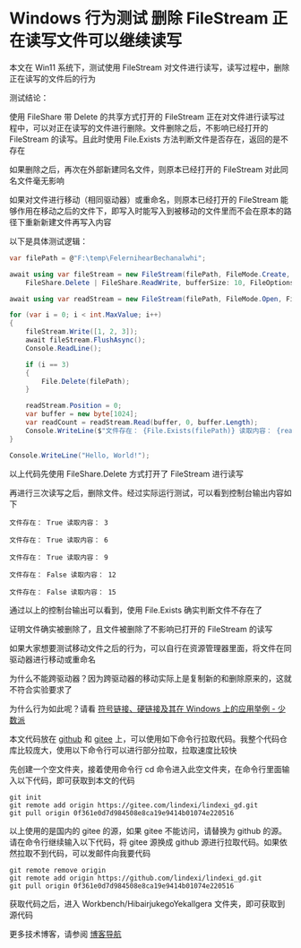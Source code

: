 # Windows 行为测试 删除 FileStream 正在读写文件可以继续读写

本文在 Win11 系统下，测试使用 FileStream 对文件进行读写，读写过程中，删除正在读写的文件后的行为

<!--more-->
<!-- CreateTime:2025/01/15 08:51:48 -->

<!-- 发布 -->
<!-- 博客 -->

测试结论：

使用 FileShare 带 Delete 的共享方式打开的 FileStream 正在对文件进行读写过程中，可以对正在读写的文件进行删除。文件删除之后，不影响已经打开的 FileStream 的读写。且此时使用 File.Exists 方法判断文件是否存在，返回的是不存在

如果删除之后，再次在外部新建同名文件，则原本已经打开的 FileStream 对此同名文件毫无影响

如果对文件进行移动（相同驱动器）或重命名，则原本已经打开的 FileStream 能够作用在移动之后的文件下，即写入时能写入到被移动的文件里而不会在原本的路径下重新新建文件再写入内容

以下是具体测试逻辑：

```csharp
var filePath = @"F:\temp\FelernihearBechanalwhi";

await using var fileStream = new FileStream(filePath, FileMode.Create, FileAccess.ReadWrite,
    FileShare.Delete | FileShare.ReadWrite, bufferSize: 10, FileOptions.WriteThrough);

await using var readStream = new FileStream(filePath, FileMode.Open, FileAccess.Read, FileShare.Delete | FileShare.ReadWrite, bufferSize: 10, FileOptions.WriteThrough);

for (var i = 0; i < int.MaxValue; i++)
{
    fileStream.Write([1, 2, 3]);
    await fileStream.FlushAsync();
    Console.ReadLine();

    if (i == 3)
    {
        File.Delete(filePath);
    }

    readStream.Position = 0;
    var buffer = new byte[1024];
    var readCount = readStream.Read(buffer, 0, buffer.Length);
    Console.WriteLine($"文件存在： {File.Exists(filePath)} 读取内容： {readCount}");
}

Console.WriteLine("Hello, World!");
```

以上代码先使用 FileShare.Delete 方式打开了 FileStream 进行读写

再进行三次读写之后，删除文件。经过实际运行测试，可以看到控制台输出内容如下

```
文件存在： True 读取内容： 3

文件存在： True 读取内容： 6

文件存在： True 读取内容： 9

文件存在： False 读取内容： 12

文件存在： False 读取内容： 15
```

通过以上的控制台输出可以看到，使用 File.Exists 确实判断文件不存在了

证明文件确实被删除了，且文件被删除了不影响已打开的 FileStream 的读写

如果大家想要测试移动文件之后的行为，可以自行在资源管理器里面，将文件在同驱动器进行移动或重命名

为什么不能跨驱动器？因为跨驱动器的移动实际上是复制新的和删除原来的，这就不符合实验要求了

为什么行为如此呢？请看 [符号链接、硬链接及其在 Windows 上的应用举例 - 少数派](https://sspai.com/post/66834 )

本文代码放在 [github](https://github.com/lindexi/lindexi_gd/tree/0f361e0d7d984508e8ca19e9414b01074e220516/Workbench/HibairjukegoYekallgera) 和 [gitee](https://gitee.com/lindexi/lindexi_gd/tree/0f361e0d7d984508e8ca19e9414b01074e220516/Workbench/HibairjukegoYekallgera) 上，可以使用如下命令行拉取代码。我整个代码仓库比较庞大，使用以下命令行可以进行部分拉取，拉取速度比较快

先创建一个空文件夹，接着使用命令行 cd 命令进入此空文件夹，在命令行里面输入以下代码，即可获取到本文的代码

```
git init
git remote add origin https://gitee.com/lindexi/lindexi_gd.git
git pull origin 0f361e0d7d984508e8ca19e9414b01074e220516
```

以上使用的是国内的 gitee 的源，如果 gitee 不能访问，请替换为 github 的源。请在命令行继续输入以下代码，将 gitee 源换成 github 源进行拉取代码。如果依然拉取不到代码，可以发邮件向我要代码

```
git remote remove origin
git remote add origin https://github.com/lindexi/lindexi_gd.git
git pull origin 0f361e0d7d984508e8ca19e9414b01074e220516
```

获取代码之后，进入 Workbench/HibairjukegoYekallgera 文件夹，即可获取到源代码

更多技术博客，请参阅 [博客导航](https://blog.lindexi.com/post/%E5%8D%9A%E5%AE%A2%E5%AF%BC%E8%88%AA.html )
